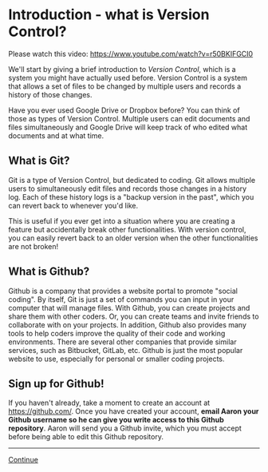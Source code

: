 # Introduction - what is Version Control?

Please watch this video: <https://www.youtube.com/watch?v=r50BKIFGCI0>

We'll start by giving a brief introduction to *Version Control*, which is a system you might have actually used before. Version Control is a system that allows a set of files to be changed by multiple users and records a history of those changes.

Have you ever used Google Drive or Dropbox before? You can think of those as types of Version Control. Multiple users can edit documents and files simultaneously and Google Drive will keep track of who edited what documents and at what time.

## What is Git?

Git is a type of Version Control, but dedicated to coding. Git allows multiple users to simultaneously edit files and records those changes in a history log. Each of these history logs is a "backup version in the past", which you can revert back to whenever you'd like.

This is useful if you ever get into a situation where you are creating a feature but accidentally break other functionalities. With version control, you can easily revert back to an older version when the other functionalities are not broken!

## What is Github?

Github is a company that provides a website portal to promote "social coding". By itself, Git is just a set of commands you can input in your computer that will manage files. With Github, you can create projects and share them with other coders. Or, you can create teams and invite friends to collaborate with on your projects. In addition, Github also provides many tools to help coders improve the quality of their code and working environments. There are several other companies that provide similar services, such as Bitbucket, GitLab, etc. Github is just the most popular website to use, especially for personal or smaller coding projects.

## Sign up for Github!

If you haven't already, take a moment to create an account at <https://github.com/>. Once you have created your account, **email Aaron your Github username so he can give you write access to this Github repository**. Aaron will send you a Github invite, which you must accept before being able to edit this Github repository.

---

[Continue](./01_terminologies.md)
